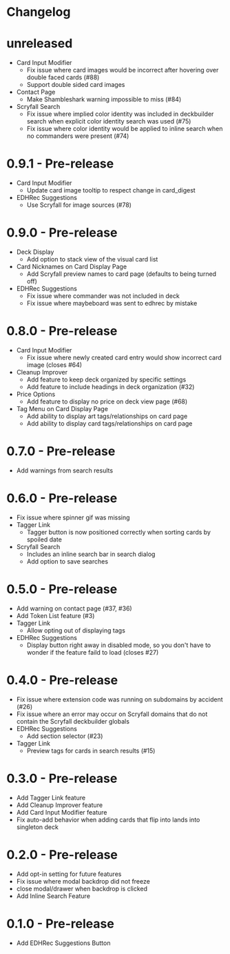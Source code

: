 # Changelog

# unreleased

- Card Input Modifier
  - Fix issue where card images would be incorrect after hovering over double faced cards (#88)
  - Support double sided card images
- Contact Page
  - Make Shambleshark warning impossible to miss (#84)
- Scryfall Search
  - Fix issue where implied color identity was included in deckbuilder search when explicit color identity search was used (#75)
  - Fix issue where color identity would be applied to inline search when no commanders were present (#74)

# 0.9.1 - Pre-release

- Card Input Modifier
  - Update card image tooltip to respect change in card_digest
- EDHRec Suggestions
  - Use Scryfall for image sources (#78)

# 0.9.0 - Pre-release

- Deck Display
  - Add option to stack view of the visual card list
- Card Nicknames on Card Display Page
  - Add Scryfall preview names to card page (defaults to being turned off)
- EDHRec Suggestions
  - Fix issue where commander was not included in deck
  - Fix issue where maybeboard was sent to edhrec by mistake

# 0.8.0 - Pre-release

- Card Input Modifier
  - Fix issue where newly created card entry would show incorrect card image (closes #64)
- Cleanup Improver
  - Add feature to keep deck organized by specific settings
  - Add feature to include headings in deck organization (#32)
- Price Options
  - Add feature to display no price on deck view page (#68)
- Tag Menu on Card Display Page
  - Add ability to display art tags/relationships on card page
  - Add ability to display card tags/relationships on card page

# 0.7.0 - Pre-release

- Add warnings from search results

# 0.6.0 - Pre-release

- Fix issue where spinner gif was missing
- Tagger Link
  - Tagger button is now positioned correctly when sorting cards by spoiled date
- Scryfall Search
  - Includes an inline search bar in search dialog
  - Add option to save searches

# 0.5.0 - Pre-release

- Add warning on contact page (#37, #36)
- Add Token List feature (#3)
- Tagger Link
  - Allow opting out of displaying tags
- EDHRec Suggestions
  - Display button right away in disabled mode, so you don't have to wonder if the feature faild to load (closes #27)

# 0.4.0 - Pre-release

- Fix issue where extension code was running on subdomains by accident (#26)
- Fix issue where an error may occur on Scryfall domains that do not contain the Scryfall deckbuilder globals
- EDHRec Suggestions
  - Add section selector (#23)
- Tagger Link
  - Preview tags for cards in search results (#15)

# 0.3.0 - Pre-release

- Add Tagger Link feature
- Add Cleanup Improver feature
- Add Card Input Modifier feature
- Fix auto-add behavior when adding cards that flip into lands into singleton deck

# 0.2.0 - Pre-release

- Add opt-in setting for future features
- Fix issue where modal backdrop did not freeze
- close modal/drawer when backdrop is clicked
- Add Inline Search Feature

# 0.1.0 - Pre-release

- Add EDHRec Suggestions Button
